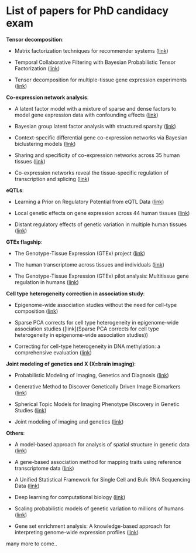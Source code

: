
# List of papers for PhD candidacy exam


**Tensor decomposition**:

* Matrix factorization techniques for recommender systems ([link](http://ieeexplore.ieee.org/document/5197422/))

* Temporal Collaborative Filtering with Bayesian Probabilistic Tensor Factorization ([link](https://www.cs.cmu.edu/~jgc/publication/PublicationPDF/Temporal_Collaborative_Filtering_With_Bayesian_Probabilidtic_Tensor_Factorization.pdf))

* Tensor decomposition for multiple-tissue gene expression experiments ([link](http://www.nature.com/ng/journal/v48/n9/full/ng.3624.html))


**Co-expression network analysis**:

* A latent factor model with a mixture of sparse and dense factors to model gene expression data with confounding effects ([link](https://arxiv.org/abs/1310.4792))

* Bayesian group latent factor analysis with structured sparsity ([link](http://jmlr.org/papers/volume17/14-472/14-472.pdf))

* Context-specific differential gene co-expression networks via Bayesian biclustering models ([link](http://journals.plos.org/ploscompbiol/article?id=10.1371/journal.pcbi.1004791))

* Sharing and specificity of co-expression networks across 35 human tissues ([link](http://journals.plos.org/ploscompbiol/article?id=10.1371/journal.pcbi.1004220))

* Co-expression networks reveal the tissue-specific regulation of transcription and splicing ([link](http://biorxiv.org/content/early/2016/10/02/078741))


**eQTLs**:

* Learning a Prior on Regulatory Potential from eQTL Data ([link](http://journals.plos.org/plosgenetics/article?id=10.1371/journal.pgen.1000358))

* Local genetic effects on gene expression across 44 human tissues ([link](http://biorxiv.org/content/early/2016/09/09/074450))

* Distant regulatory effects of genetic variation in multiple human tissues ([link](http://biorxiv.org/content/early/2016/09/09/074419))


**GTEx flagship**:

* The Genotype-Tissue Expression (GTEx) project ([link](http://www.nature.com/ng/journal/v45/n6/full/ng.2653.html))

* The human transcriptome across tissues and individuals ([link](http://science.sciencemag.org/content/348/6235/660))

* The Genotype-Tissue Expression (GTEx) pilot analysis: Multitissue gene regulation in humans ([link](http://science.sciencemag.org/content/348/6235/648))


**Cell type heterogeneity correction in association study**:

* Epigenome-wide association studies without the need for cell-type composition ([link](http://www.nature.com/nmeth/journal/v11/n3/full/nmeth.2815.html))

* Sparse PCA corrects for cell type heterogeneity in epigenome-wide association studies ([link](Sparse PCA corrects for cell type heterogeneity in epigenome-wide association studies))

* Correcting for cell-type heterogeneity in DNA methylation: a comprehensive evaluation ([link](http://www.nature.com/nmeth/journal/v14/n3/full/nmeth.4190.html?WT.feed_name=subjects_biological-sciences))


**Joint modeling of genetics and X (X=brain imaging)**:

* Probabilistic Modeling of Imaging, Genetics and Diagnosis ([link](http://ieeexplore.ieee.org/document/7404010/))

* Generative Method to Discover Genetically Driven Image Biomarkers ([link](https://link.springer.com/chapter/10.1007/978-3-319-19992-4_3))

* Spherical Topic Models for Imaging Phenotype Discovery in Genetic Studies ([link](https://www.ncbi.nlm.nih.gov/pmc/articles/PMC4337963/))

* Joint modeling of imaging and genetics ([link](https://www.ncbi.nlm.nih.gov/pubmed/24684016))


**Others**:

* A model-based approach for analysis of spatial structure in genetic data ([link](http://www.nature.com/ng/journal/v44/n6/abs/ng.2285.html))

* A gene-based association method for mapping traits using reference transcriptome data ([link](http://www.nature.com/ng/journal/v47/n9/full/ng.3367.html))

* A Unified Statistical Framework for Single Cell and Bulk RNA Sequencing Data ([link](https://arxiv.org/abs/1609.08028))

* Deep learning for computational biology ([link](http://msb.embopress.org/content/12/7/878))

* Scaling probabilistic models of genetic variation to millions of humans ([link](http://www.nature.com/ng/journal/v48/n12/full/ng.3710.html))

* Gene set enrichment analysis: A knowledge-based approach for interpreting genome-wide expression profiles ([link](http://www.pnas.org/content/102/43/15545.abstract))




many more to come..
